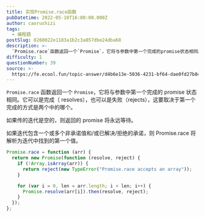 ```yaml
---
title: 实现Promise.race函数
pubDatetime: 2022-05-10T16:00:00.000Z
author: caorushizi
tags:
  - 编程题
postSlug: 8260022e1183a1b2c3a857dbe24dba68
description: >-
  `Promise.race`函数返回一个`Promise`，它将与参数中第一个完成的promise状态相同。它可以是完成（resolves），也可以是失败（rejects），这要取决于第一个完成的方式
difficulty: 1
questionNumber: 39
source: >-
  https://fe.ecool.fun/topic-answer/d4b6e13e-5036-4231-bf64-dae0fd27b849?orderBy=updateTime&order=desc&tagId=26
---
```


`Promise.race` 函数返回一个 `Promise`，它将与参数中第一个完成的 promise 状态相同。它可以是完成（ resolves），也可以是失败（rejects），这要取决于第一个完成的方式是两个中的哪个。

如果传的迭代是空的，则返回的 promise 将永远等待。

如果迭代包含一个或多个非承诺值和/或已解决/拒绝的承诺，则 Promise.race 将解析为迭代中找到的第一个值。

```javascript
Promise.race = function (arr) {
  return new Promise(function (resolve, reject) {
    if (!Array.isArray(arr)) {
      return reject(new TypeError("Promise.race accepts an array"));
    }

    for (var i = 0, len = arr.length; i < len; i++) {
      Promise.resolve(arr[i]).then(resolve, reject);
    }
  });
};
```
